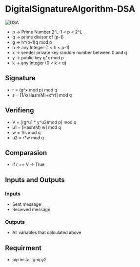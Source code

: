 # DigitalSignatureAlgorithm-DSA

![DSA](https://github.com/qasim12343/DigitalSignatureAlgorithm-DSA/assets/93463121/d0f79c5e-4234-45ba-9d37-9ad9bf3b5b91)

- p -> Prime Number 2^L-1 < p < 2^L
- q -> prime divisor of (p-1)
- g -> h^(p-1)q mod p
- h -> any Integer (1 < h < p-1)
- x -> sender private key random number between 0 and q
- y -> public key g^x mod p
- k -> any Integer (0 < k < q)

## Signature

- r = (g^x mod p) mod q
- s = [1/k(Hash(M)+x*r)] mod q

## Verifieng

- V = [(g^u1 * y^u2)mod p] mod q
- u1 = [Hash(M) w] mod q
- w = 1/s mod q
- u2 = r\*w mod q

## Comparasion

- if r == V -> True

## Inputs and Outputs

### Inputs

- Sent message
- Recieved message

### Outputs

- All variables that calculated above

## Requirment

- pip install gmpy2
